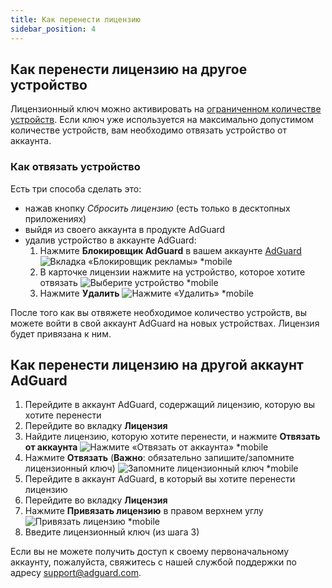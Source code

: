 ```yaml
---
title: Как перенести лицензию
sidebar_position: 4
---
```


## Как перенести лицензию на другое устройство

Лицензионный ключ можно активировать на [ограниченном количестве устройств](../what-is#devices). Если ключ уже используется на максимально допустимом количестве устройств, вам необходимо отвязать устройство от аккаунта.

### Как отвязать устройство

Есть три способа сделать это:

  * нажав кнопку *Сбросить лицензию* (есть только в десктопных приложениях)
  * выйдя из своего аккаунта в продукте AdGuard
  * удалив устройство в аккаунте AdGuard:
     1. Нажмите **Блокировщик AdGuard** в вашем аккаунте [AdGuard](https://my.adguard.com/) ![Вкладка «Блокировщик рекламы» *mobile](https://cdn.adtidy.org/content/kb/ad_blocker/general/newaccount-unbind-device-0.png)
     2. В карточке лицензии нажмите на устройство, которое хотите отвязать ![Выберите устройство *mobile](https://cdn.adtidy.org/content/kb/ad_blocker/general/newaccount-unbind-device-1.png)
     3. Нажмите **Удалить** ![Нажмите «Удалить» *mobile](https://cdn.adtidy.org/content/kb/ad_blocker/general/newaccount-unbind-device-2.png)

После того как вы отвяжете необходимое количество устройств, вы можете войти в свой аккаунт AdGuard на новых устройствах. Лицензия будет привязана к ним.

## Как перенести лицензию на другой аккаунт AdGuard

 1. Перейдите в аккаунт AdGuard, содержащий лицензию, которую вы хотите перенести
 2. Перейдите во вкладку **Лицензия**
 3. Найдите лицензию, которую хотите перенести, и нажмите **Отвязать от аккаунта** ![Нажмите «Отвязать от аккаунта» *mobile](https://cdn.adtidy.org/content/kb/ad_blocker/general/newaccount-transfer-to-account.png)
 4. Нажмите **Отвязать** (**Важно**: обязательно запишите/запомните лицензионный ключ) ![Запомните лицензионный ключ *mobile](https://cdn.adtidy.org/content/kb/ad_blocker/general/newaccount-transfer-to-account-1.png)
 4. Перейдите в аккаунт AdGuard, в который вы хотите перенести лицензию
 5. Перейдите во вкладку **Лицензия**
 6. Нажмите **Привязать лицензию** в правом верхнем углу ![Привязать лицензию *mobile](https://cdn.adtidy.org/content/kb/ad_blocker/general/newaccount-transfer-to-account-2.png)
 7. Введите лицензионный ключ (из шага 3)

Если вы не можете получить доступ к своему первоначальному аккаунту, пожалуйста, свяжитесь с нашей службой поддержки по адресу support@adguard.com.
